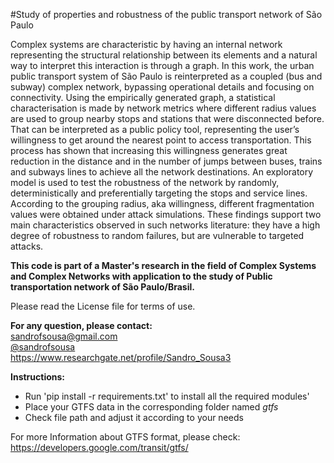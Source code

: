 #Study of properties and robustness of the public transport network of São Paulo

Complex systems are characteristic by having an internal network representing
the structural relationship between its elements and a natural way to interpret
this interaction is through a graph. In this work, the urban public transport
system of São Paulo is reinterpreted as a coupled (bus and subway) complex
network, bypassing operational details and focusing on connectivity. Using the
empirically generated graph, a statistical characterisation is made by network
metrics where different radius values are used to group nearby stops and
stations that were disconnected before. That can be interpreted as a public
policy tool, representing the user’s willingness to get around the nearest
point to access transportation. This process has shown that increasing this
willingness generates great reduction in the distance and in the number of
jumps between buses, trains and subways lines to achieve all the network
destinations. An exploratory model is used to test the robustness of the
network by randomly, deterministically and preferentially targeting the stops
and service lines. According to the grouping radius, aka willingness, different
fragmentation values were obtained under attack simulations. These  findings
support two main characteristics observed in such networks literature: they
have a high degree of robustness to random failures, but are vulnerable to
targeted attacks.


**This code is part of a Master's research in the field of Complex Systems and
Complex Networks with application to the study of Public transportation network
of São Paulo/Brasil.**


Please read the License file for terms of use.  


**For any question, please contact:**  
sandrofsousa@gmail.com  
[@sandrofsousa](https://twitter.com/sandrofsousa)  
https://www.researchgate.net/profile/Sandro_Sousa3


**Instructions:**

* Run 'pip install -r requirements.txt' to install all the required modules'
* Place your GTFS data in the corresponding folder named _gtfs_ 
* Check file path and adjust it according to your needs  

For more Information about GTFS format, please check:  
https://developers.google.com/transit/gtfs/


